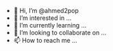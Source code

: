 - 👋 Hi, I’m @ahmed2pop
- 👀 I’m interested in ...
- 🌱 I’m currently learning ...
- 💞️ I’m looking to collaborate on ...
- 📫 How to reach me ...

<!---
ahmed2pop/ahmed2pop is a ✨ special ✨ repository because its `README.md` (this file) appears on your GitHub profile.
You can click the Preview link to take a look at your changes.
--->
